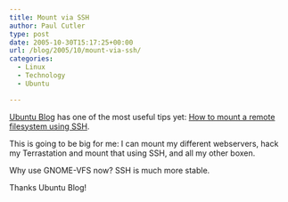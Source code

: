 ```yaml
---
title: Mount via SSH
author: Paul Cutler
type: post
date: 2005-10-30T15:17:25+00:00
url: /blog/2005/10/mount-via-ssh/
categories:
  - Linux
  - Technology
  - Ubuntu

---
```

[Ubuntu Blog][1] has one of the most useful tips yet: [How to mount a remote filesystem using SSH][2].

This is going to be big for me: I can mount my different webservers, hack my Terrastation and mount that using SSH, and all my other boxen.

Why use GNOME-VFS now? SSH is much more stable.

Thanks Ubuntu Blog!

 [1]: http://ubuntu.wordpress.com
 [2]: http://ubuntu.wordpress.com/2005/10/28/how-to-mount-a-remote-ssh-filesystem-using-sshfs/